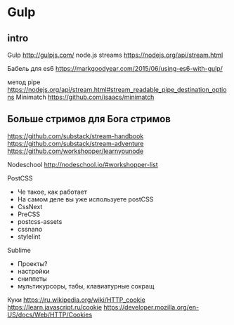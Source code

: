 # Gulp

## intro

Gulp http://gulpjs.com/
node.js streams https://nodejs.org/api/stream.html

Бабель для es6
https://markgoodyear.com/2015/06/using-es6-with-gulp/

метод pipe https://nodejs.org/api/stream.html#stream_readable_pipe_destination_options
Minimatch https://github.com/isaacs/minimatch

## Больше стримов для Бога стримов

https://github.com/substack/stream-handbook
https://github.com/substack/stream-adventure
https://github.com/workshopper/learnyounode

Nodeschool http://nodeschool.io/#workshopper-list


PostCSS

- Че такое, как работает
- На самом деле вы уже используете postCSS
- CssNext
- PreCSS
- postcss-assets
- cssnano
- stylelint

Sublime

- Проекты?
- настройки
- сниппеты
- мультикурсоры, табы, клавиатурные сокращ

Куки
https://ru.wikipedia.org/wiki/HTTP_cookie
https://learn.javascript.ru/cookie
https://developer.mozilla.org/en-US/docs/Web/HTTP/Cookies
